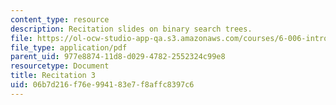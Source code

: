 ```yaml
---
content_type: resource
description: Recitation slides on binary search trees.
file: https://ol-ocw-studio-app-qa.s3.amazonaws.com/courses/6-006-introduction-to-algorithms-spring-2008/06b7d216f76e994183e7f8affc8397c6_recitation03.pdf
file_type: application/pdf
parent_uid: 977e8874-11d8-d029-4782-2552324c99e8
resourcetype: Document
title: Recitation 3
uid: 06b7d216-f76e-9941-83e7-f8affc8397c6
---
```

